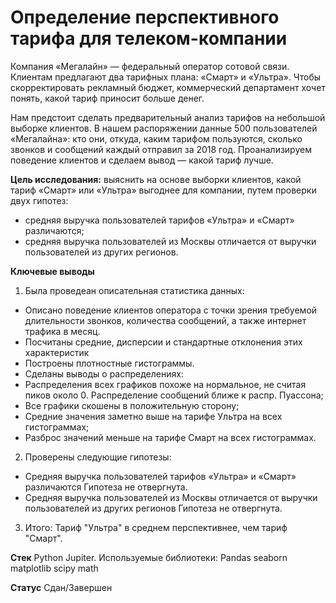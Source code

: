 # Определение перспективного тарифа для телеком-компании

Компания «Мегалайн» — федеральный оператор сотовой связи. Клиентам предлагают два тарифных плана: «Смарт» и «Ультра». Чтобы скорректировать рекламный бюджет, коммерческий департамент хочет понять, какой тариф приносит больше денег.

Нам предстоит сделать предварительный анализ тарифов на небольшой выборке клиентов. В нашем распоряжении данные 500 пользователей «Мегалайна»: кто они, откуда, каким тарифом пользуются, сколько звонков и сообщений каждый отправил за 2018 год. Проанализируем поведение клиентов и сделаем вывод — какой тариф лучше.

**Цель исследования:** выяснить на основе выборки клиентов, какой тариф «Смарт» или «Ультра» выгоднее для компании, путем проверки двух гипотез:

* средняя выручка пользователей тарифов «Ультра» и «Смарт» различаются;
* средняя выручка пользователей из Москвы отличается от выручки пользователей из других регионов.

**Ключевые выводы**

1. Была проведеан описательная статистика данных:
* Описано поведение клиентов оператора с точки зрения требуемой длительности звонков, количества сообщений, а также интернет трафика в месяц.
* Посчитаны средние, дисперсии и стандартные отклонения этих характеристик
* Построены плотностные гистограммы.
* Сделаны выводы о распределениях:
* Распределения всех графиков похоже на нормальное, не считая пиков около 0. Распределение сообщений ближе к распр. Пуассона;
* Все графики скошены в положительную сторону;
* Средние значения заметно выше на тарифе Ультра на всех гистограммах;
* Разброс значений меньше на тарифе Смарт на всех гистограммах.

2. Проверены следующие гипотезы:
* Средняя выручка пользователей тарифов «Ультра» и «Смарт» различаются Гипотеза не отвергнута.
* Средняя выручка пользователей из Москвы отличается от выручки пользователей из других регионов Гипотеза не отвергнута.

3. Итого: Тариф "Ультра" в среднем перспективнее, чем тариф "Смарт".

**Стек**
Python Jupiter. 
Используемые библиотеки: Pandas seaborn matplotlib scipy math
 
**Статус**
Сдан/Завершен